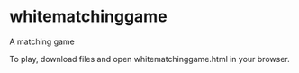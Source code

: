 # whitematchinggame
A matching game

To play, download files and open whitematchinggame.html in your browser.

